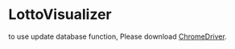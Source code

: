 # LottoVisualizer
to use update database function, Please download [ChromeDriver](https://chromedriver.chromium.org/).
